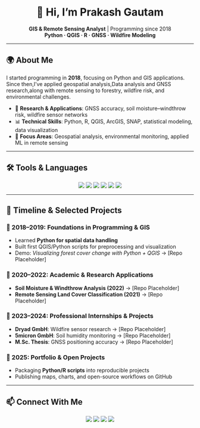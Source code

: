 <h1 align="center">👋 Hi, I’m Prakash Gautam</h1>

<p align="center">
  <b>GIS & Remote Sensing Analyst</b> | Programming since 2018 <br>
  <b>Python · QGIS · R · GNSS · Wildfire Modeling</b>
</p>

---

## 🌍 About Me
I started programming in **2018**, focusing on Python and GIS applications.  
Since then,I’ve applied geospatial analysis,Data analysis and GNSS research,along with remote sensing to forestry, wildfire risk, and environmental challenges.

- 🔭 **Research & Applications**: GNSS accuracy, soil moisture–windthrow risk, wildfire sensor networks  
- 📊 **Technical Skills**: Python, R, QGIS, ArcGIS, SNAP, statistical modeling, data visualization  
- 🌱 **Focus Areas**: Geospatial analysis, environmental monitoring, applied ML in remote sensing  

---

## 🛠️ Tools & Languages

<p align="center">
  <img src="https://img.shields.io/badge/Python-3776AB?style=for-the-badge&logo=python&logoColor=white" />
  <img src="https://img.shields.io/badge/R-276DC3?style=for-the-badge&logo=r&logoColor=white" />
  <img src="https://img.shields.io/badge/QGIS-589632?style=for-the-badge&logo=qgis&logoColor=white" />
  <img src="https://img.shields.io/badge/ArcGIS-0079C1?style=for-the-badge&logo=esri&logoColor=white" />
  <img src="https://img.shields.io/badge/Remote_Sensing-8E44AD?style=for-the-badge" />
  <img src="https://img.shields.io/badge/Machine_Learning-F39C12?style=for-the-badge&logo=scikitlearn&logoColor=white" />
</p>

---

## 📌 Timeline & Selected Projects

### 🔹 2018–2019: Foundations in Programming & GIS
- Learned **Python for spatial data handling**  
- Built first QGIS/Python scripts for preprocessing and visualization  
- Demo: *Visualizing forest cover change with Python + QGIS* → [Repo Placeholder]  

### 🔹 2020–2022: Academic & Research Applications
- **Soil Moisture & Windthrow Analysis (2022)** → [Repo Placeholder]  
- **Remote Sensing Land Cover Classification (2021)** → [Repo Placeholder]  

### 🔹 2023–2024: Professional Internships & Projects
- **Dryad GmbH**: Wildfire sensor research → [Repo Placeholder]  
- **5micron GmbH**: Soil humidity monitoring → [Repo Placeholder]  
- **M.Sc. Thesis**: GNSS positioning accuracy → [Repo Placeholder]  

### 🔹 2025: Portfolio & Open Projects
- Packaging **Python/R scripts** into reproducible projects  
- Publishing maps, charts, and open-source workflows on GitHub  

---

## 📫 Connect With Me

<p align="center">
  <a href="mailto:prakasgautam0505@gmail.com"><img src="https://img.shields.io/badge/Email-D14836?style=for-the-badge&logo=gmail&logoColor=white"/></a>
  <a href="https://www.linkedin.com/in/your-linkedin-id"><img src="https://img.shields.io/badge/LinkedIn-0A66C2?style=for-the-badge&logo=linkedin&logoColor=white"/></a>
  <a href="https://github.com/prakas0505"><img src="https://img.shields.io/badge/GitHub-100000?style=for-the-badge&logo=github&logoColor=white"/></a>
  <a href="link-to-your-CV.pdf"><img src="https://img.shields.io/badge/CV-2C3E50?style=for-the-badge&logo=adobeacrobatreader&logoColor=white"/></a>
</p>
  
